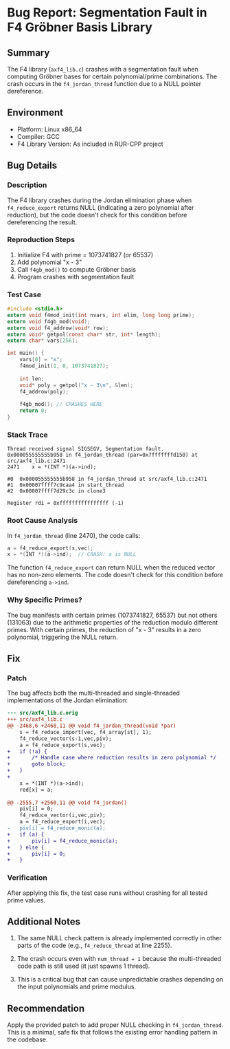 # Bug Report: Segmentation Fault in F4 Gröbner Basis Library

## Summary
The F4 library (`axf4_lib.c`) crashes with a segmentation fault when computing Gröbner bases for certain polynomial/prime combinations. The crash occurs in the `f4_jordan_thread` function due to a NULL pointer dereference.

## Environment
- Platform: Linux x86_64
- Compiler: GCC
- F4 Library Version: As included in RUR-CPP project

## Bug Details

### Description
The F4 library crashes during the Jordan elimination phase when `f4_reduce_export` returns NULL (indicating a zero polynomial after reduction), but the code doesn't check for this condition before dereferencing the result.

### Reproduction Steps
1. Initialize F4 with prime = 1073741827 (or 65537)
2. Add polynomial "x - 3" 
3. Call `f4gb_mod()` to compute Gröbner basis
4. Program crashes with segmentation fault

### Test Case
```c
#include <stdio.h>
extern void f4mod_init(int nvars, int elim, long long prime);
extern void f4gb_mod(void);
extern void f4_addrow(void* row);
extern void* getpol(const char* str, int* length);
extern char* vars[256];

int main() {
    vars[0] = "x";
    f4mod_init(1, 0, 1073741827);
    
    int len;
    void* poly = getpol("x - 3\n", &len);
    f4_addrow(poly);
    
    f4gb_mod(); // CRASHES HERE
    return 0;
}
```

### Stack Trace
```
Thread received signal SIGSEGV, Segmentation fault.
0x000055555555b958 in f4_jordan_thread (par=0x7fffffffd150) at src/axf4_lib.c:2471
2471    x = *(INT *)(a->ind);

#0  0x000055555555b958 in f4_jordan_thread at src/axf4_lib.c:2471
#1  0x00007ffff7c9caa4 in start_thread
#2  0x00007ffff7d29c3c in clone3

Register rdi = 0xffffffffffffffff (-1)
```

### Root Cause Analysis
In `f4_jordan_thread` (line 2470), the code calls:
```c
a = f4_reduce_export(s,vec);
x = *(INT *)(a->ind);  // CRASH: a is NULL
```

The function `f4_reduce_export` can return NULL when the reduced vector has no non-zero elements. The code doesn't check for this condition before dereferencing `a->ind`.

### Why Specific Primes?
The bug manifests with certain primes (1073741827, 65537) but not others (131063) due to the arithmetic properties of the reduction modulo different primes. With certain primes, the reduction of "x - 3" results in a zero polynomial, triggering the NULL return.

## Fix

### Patch
The bug affects both the multi-threaded and single-threaded implementations of the Jordan elimination:

```diff
--- src/axf4_lib.c.orig
+++ src/axf4_lib.c
@@ -2468,6 +2468,11 @@ void f4_jordan_thread(void *par)
 	s = f4_reduce_import(vec, f4_array[st], 1);
 	f4_reduce_vector(s-1,vec,piv);
 	a = f4_reduce_export(s,vec);
+	if (!a) {
+		/* Handle case where reduction results in zero polynomial */
+		goto block;
+	}
+	
 	x = *(INT *)(a->ind);
 	red[x] = a;
 
@@ -2555,7 +2560,11 @@ void f4_jordan()
 	piv[i] = 0;
 	f4_reduce_vector(i,vec,piv);
 	a = f4_reduce_export(i,vec);
-	piv[i] = f4_reduce_monic(a);
+	if (a) {
+		piv[i] = f4_reduce_monic(a);
+	} else {
+		piv[i] = 0;
+	}
```

### Verification
After applying this fix, the test case runs without crashing for all tested prime values.

## Additional Notes

1. The same NULL check pattern is already implemented correctly in other parts of the code (e.g., `f4_reduce_thread` at line 2255).

2. The crash occurs even with `num_thread = 1` because the multi-threaded code path is still used (it just spawns 1 thread).

3. This is a critical bug that can cause unpredictable crashes depending on the input polynomials and prime modulus.

## Recommendation
Apply the provided patch to add proper NULL checking in `f4_jordan_thread`. This is a minimal, safe fix that follows the existing error handling pattern in the codebase.